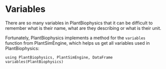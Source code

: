 # Variables

There are so many variables in PlantBiophysics that it can be difficult to remember what is their name, what are they describing or what is their unit.

Fortunately, PlantBiophysics implements a method for the `variables` function from PlantSimEngine, which helps us get all variables used in PlantBiophysics:

```@example
using PlantBiophysics, PlantSimEngine, DataFrame
variables(PlantBiophysics)
```
